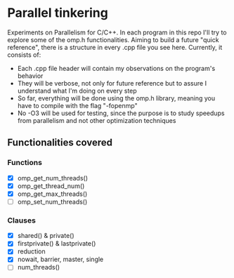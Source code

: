 # Parallel tinkering

Experiments on Parallelism for C/C++. In each program in this repo I'll try to explore some of the omp.h functionalities. 
Aiming to build a future "quick reference", there is a structure in every .cpp file you see here. Currently, it consists of:

* Each .cpp file header will contain my observations on the program's behavior
* They will be verbose, not only for future reference but to assure I understand what I'm doing on every step
* So far, everything will be done using the omp.h library, meaning you have to compile with the flag "-fopenmp"
* No -O3 will be used for testing, since the purpose is to study speedups from parallelism and not other optimization techniques



## Functionalities covered

### Functions
- [X] omp_get_num_threads()
- [X] omp_get_thread_num()
- [X] omp_get_max_threads()
- [ ] omp_set_num_threads()

### Clauses
- [X] shared() & private()
- [X] firstprivate() & lastprivate()
- [X] reduction
- [X] nowait, barrier, master, single
- [ ] num_threads()
